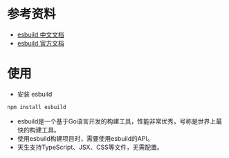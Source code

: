 # 参考资料

- [esbuild 中文文档](https://esbuild.docschina.org/)
- [esbuild 官方文档](https://esbuild.github.io/)

# 使用

- 安装 esbuild

```bash
npm install esbuild
```
* esbuild是一个基于Go语言开发的构建工具，性能非常优秀，号称是世界上最快的构建工具。
* 使用esbuild构建项目时，需要使用esbuild的API。
* 天生支持TypeScript、JSX、CSS等文件，无需配置。
